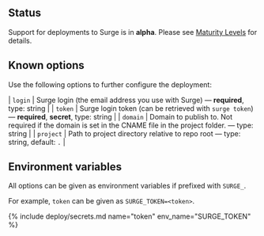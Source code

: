 ## Status

Support for deployments to Surge is in **alpha**. Please see [Maturity Levels](/user/deployment-v2#maturity-levels) for details.
## Known options

Use the following options to further configure the deployment:

| `login` | Surge login (the email address you use with Surge) &mdash; **required**, type: string |
| `token` | Surge login token (can be retrieved with `surge token`) &mdash; **required**, **secret**, type: string |
| `domain` | Domain to publish to. Not required if the domain is set in the CNAME file in the project folder. &mdash; type: string |
| `project` | Path to project directory relative to repo root &mdash; type: string, default: `.` |

## Environment variables

All options can be given as environment variables if prefixed with `SURGE_`.

For example, `token` can be given as `SURGE_TOKEN=<token>`.

{% include deploy/secrets.md name="token" env_name="SURGE_TOKEN" %}